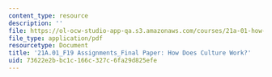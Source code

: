 ```yaml
---
content_type: resource
description: ''
file: https://ol-ocw-studio-app-qa.s3.amazonaws.com/courses/21a-01-how-culture-works-fall-2019/73622e2bbc1c166c327c6fa29d825efe_MIT21A_01F19_FinalPaper1_Ex1.pdf
file_type: application/pdf
resourcetype: Document
title: '21A.01_F19 Assignments_Final Paper: How Does Culture Work?'
uid: 73622e2b-bc1c-166c-327c-6fa29d825efe
---
```

